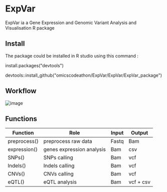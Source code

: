 # ExpVar

ExpVar ia a  Gene Expression and Genomic Variant Analysis and Visualisation R package

## Install 

The package could be installed in R studio using this command :

install.packages("devtools")

devtools::install_github("omicscodeathon/ExpVar/ExpVar/ExpVar_package")

## Workflow
![image](https://user-images.githubusercontent.com/73958439/189546512-fa42662b-9005-47f4-94ac-91a11ef3b328.png)

## Functions

| Function  | Role| Input | Output | 
| ------------- | ------------- | ------------- | ------------- |
| preprocess() |  preprocess raw data |  Fastq   | Bam  |
| expression()  |   genes expression analysis  | Bam   | csv  |
| SNPs()  |   SNPs calling  | Bam   | vcf  |
| Indels()  |   Indels calling  | Bam   | vcf  |
| CNVs()  |   CNVs calling  | Bam   | vcf  |
| eQTL()  |   eQTL analysis  | Bam   |  vcf + csv |


